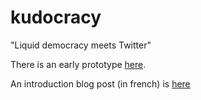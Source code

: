 kudocracy
=========

"Liquid democracy meets Twitter"

There is an early prototype [here](https://github.com/JeanHuguesRobert/l8/blob/master/test/vote.js).

An introduction blog post (in french) is [here](http://virteal.tumblr.com/post/81729964730)

